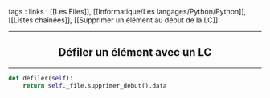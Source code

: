 tags : 
links : [[Les Files]], [[Informatique/Les langages/Python/Python]], [[Listes chaînées]], [[Supprimer un élément au début de la LC]]

****

<h2 style="text-align: center;"> Défiler un élément avec un LC </h2>

****


```python
def defiler(self):
	return self._file.supprimer_debut().data
```